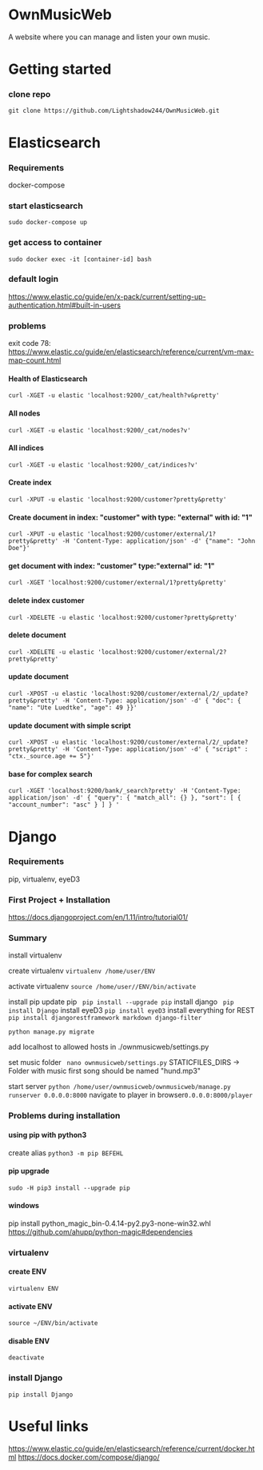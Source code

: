 # OwnMusicWeb
A website where you can manage and listen your own music.



# Getting started
### clone repo
`git clone https://github.com/Lightshadow244/OwnMusicWeb.git`

# Elasticsearch
### Requirements
docker-compose

### start elasticsearch
`sudo docker-compose up`

### get access to container
`sudo docker exec -it [container-id] bash`

### default login
https://www.elastic.co/guide/en/x-pack/current/setting-up-authentication.html#built-in-users

### problems
exit code 78: https://www.elastic.co/guide/en/elasticsearch/reference/current/vm-max-map-count.html

#### Health of Elasticsearch
`curl -XGET -u elastic 'localhost:9200/_cat/health?v&pretty'`
#### All nodes
`curl -XGET -u elastic 'localhost:9200/_cat/nodes?v'`
#### All indices
`curl -XGET -u elastic 'localhost:9200/_cat/indices?v'`
#### Create index
`curl -XPUT -u elastic 'localhost:9200/customer?pretty&pretty'`
#### Create document in index: "customer" with type: "external" with id: "1"
`curl -XPUT -u elastic 'localhost:9200/customer/external/1?pretty&pretty' -H 'Content-Type: application/json' -d' {"name": "John Doe"}'`
#### get document with index: "customer" type:"external" id: "1"
`curl -XGET 'localhost:9200/customer/external/1?pretty&pretty'`
#### delete index customer
`curl -XDELETE -u elastic 'localhost:9200/customer?pretty&pretty'`
#### delete document
`curl -XDELETE -u elastic 'localhost:9200/customer/external/2?pretty&pretty'`
#### update document
`curl -XPOST -u elastic 'localhost:9200/customer/external/2/_update?pretty&pretty' -H 'Content-Type: application/json' -d' { "doc": { "name": "Ute Luedtke", "age": 49 }}'`
#### update document with simple script
`curl -XPOST -u elastic 'localhost:9200/customer/external/2/_update?pretty&pretty' -H 'Content-Type: application/json' -d' { "script" : "ctx._source.age += 5"}'`
#### base for complex search
`curl -XGET 'localhost:9200/bank/_search?pretty' -H 'Content-Type: application/json' -d'
{
  "query": { "match_all": {} },
  "sort": [
    { "account_number": "asc" }
  ]
}
'
`

# Django
### Requirements
pip, virtualenv, eyeD3

### First Project + Installation
https://docs.djangoproject.com/en/1.11/intro/tutorial01/
### Summary
install virtualenv

create virtualenv `virtualenv /home/user/ENV`

activate virtualenv `source /home/user//ENV/bin/activate`

install pip
update pip ` pip install --upgrade pip`
install django ` pip install Django`
install eyeD3 `pip install eyeD3`
install everything for REST `pip install djangorestframework markdown django-filter`

`python manage.py migrate`

add localhost to allowed hosts in ./ownmusicweb/settings.py

set music folder ` nano ownmusicweb/settings.py`
STATICFILES_DIRS -> Folder with music
first song should be named "hund.mp3"

start server `python /home/user/ownmusicweb/ownmusicweb/manage.py runserver 0.0.0.0:8000`
navigate to player in browser`0.0.0.0:8000/player`


### Problems during installation
#### using pip with python3
create alias 
`python3 -m pip BEFEHL`
#### pip upgrade
`sudo -H pip3 install --upgrade pip`
#### windows
pip install python_magic_bin-0.4.14-py2.py3-none-win32.whl
https://github.com/ahupp/python-magic#dependencies


### virtualenv
#### create ENV
`virtualenv ENV`

#### activate ENV
`source ~/ENV/bin/activate`

#### disable ENV
`deactivate`

### install Django
`pip install Django `

# Useful links
https://www.elastic.co/guide/en/elasticsearch/reference/current/docker.html
https://docs.docker.com/compose/django/
